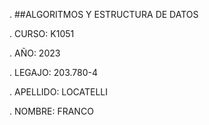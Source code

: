 . ##ALGORITMOS Y ESTRUCTURA DE DATOS

. CURSO: K1051

. AÑO: 2023

. LEGAJO: 203.780-4

. APELLIDO: LOCATELLI 

. NOMBRE: FRANCO 
